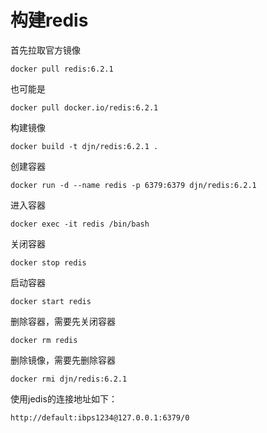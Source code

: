 # 构建redis



首先拉取官方镜像

```
docker pull redis:6.2.1
```
也可能是
```
docker pull docker.io/redis:6.2.1
```


构建镜像

```
docker build -t djn/redis:6.2.1 .
```



创建容器

```
docker run -d --name redis -p 6379:6379 djn/redis:6.2.1
```



进入容器

```
docker exec -it redis /bin/bash
```

关闭容器
```
docker stop redis
```

启动容器
```
docker start redis
```

删除容器，需要先关闭容器
```
docker rm redis
```

删除镜像，需要先删除容器
```
docker rmi djn/redis:6.2.1
```



使用jedis的连接地址如下：

```
http://default:ibps1234@127.0.0.1:6379/0
```

